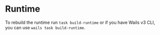 # Runtime

To rebuild the runtime run `task build-runtime` or if you have Wails v3 CLI, you
can use `wails task build-runtime`.
